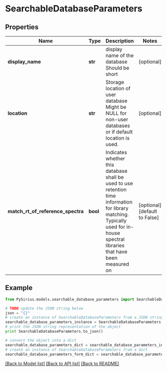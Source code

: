 # SearchableDatabaseParameters


## Properties

Name | Type | Description | Notes
------------ | ------------- | ------------- | -------------
**display_name** | **str** | display name of the database  Should be short | [optional] 
**location** | **str** | Storage location of user database  Might be NULL for non-user databases or if default location is used. | [optional] 
**match_rt_of_reference_spectra** | **bool** | Indicates whether this database shall be used to use retention time information for library matching.  Typically used for in-house spectral libraries that have been measured on | [optional] [default to False]

## Example

```python
from PySirius.models.searchable_database_parameters import SearchableDatabaseParameters

# TODO update the JSON string below
json = "{}"
# create an instance of SearchableDatabaseParameters from a JSON string
searchable_database_parameters_instance = SearchableDatabaseParameters.from_json(json)
# print the JSON string representation of the object
print SearchableDatabaseParameters.to_json()

# convert the object into a dict
searchable_database_parameters_dict = searchable_database_parameters_instance.to_dict()
# create an instance of SearchableDatabaseParameters from a dict
searchable_database_parameters_form_dict = searchable_database_parameters.from_dict(searchable_database_parameters_dict)
```
[[Back to Model list]](../README.md#documentation-for-models) [[Back to API list]](../README.md#documentation-for-api-endpoints) [[Back to README]](../README.md)


